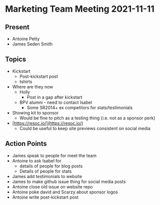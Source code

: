 # Marketing Team Meeting 2021-11-11

## Present

- Antoine Petty
- James Seden Smith

## Topics

- Kickstart
  - Post-kickstart post
  - tshirts
- Where are they now
  - Holly
    - Post in a gap after kickstart
  - BPV alumni - need to contact Isabel
    - Some SR2014+ ex competitors for stats/testimonials
- Showing kit to sponsor
  - Would be fine to pitch as a testing thing (i.e. not as a sponsor perk)
- [https://resoc.io/](https://resoc.io/)
  - Could be useful to keep site previews consistent on social media

## Action Points

- James speak to people for meet the team
- Antoine to ask Isabel for
  - details of people for blog posts
  - Details of people for stats
- James add testimonials to website
- James to make github issue thing for social media posts
- Antoine close old issue on website repo
- Antoine poke david and Scarzy about sponsor logos
- Antoine write post-kickstart post
